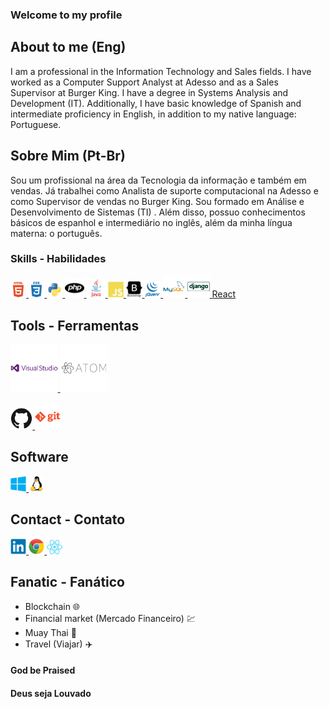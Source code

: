 ### Welcome to my profile



## About to me (Eng)

I am a professional in the Information Technology and Sales fields. I have worked as a Computer Support Analyst at Adesso and as a Sales Supervisor at Burger King. I have a degree in Systems Analysis and Development (IT). Additionally, I have basic knowledge of Spanish and intermediate proficiency in English, in addition to my native language: Portuguese.

## Sobre Mim (Pt-Br)
Sou um profissional na área da Tecnologia da informação e também em vendas. Já trabalhei como Analista de suporte computacional na Adesso e como Supervisor de vendas no Burger King. Sou formado em Análise e Desenvolvimento de Sistemas (TI) . Além disso, possuo conhecimentos básicos de espanhol e intermediário no inglês, além da minha língua materna: o português.


### Skills - Habilidades

  <div>
        <span>
          <a href="https://devdocs.io/html/" target="_blank">
            <img width="5%" src="https://raw.githubusercontent.com/devicons/devicon/master/icons/html5/html5-plain-wordmark.svg">
          </a>
        </span>
        <span>
          <a href="https://devdocs.io/css/" target="_blank">
             <img width="5%" src="https://raw.githubusercontent.com/devicons/devicon/master/icons/css3/css3-plain-wordmark.svg">
          </a>
        </span> 
        <span>
          <a href="https://www.python.org" target="_blank">
              <img width="5%" src="https://raw.githubusercontent.com/devicons/devicon/master/icons/python/python-original.svg">
          </a>
        </span> 
        <span>
          <a href="https://www.php.net" target="_blank">
              <img width="6%" src="https://raw.githubusercontent.com/devicons/devicon/master/icons/php/php-plain.svg">
          </a>
        </span> 
        <span>
          <a href="https://www.java.com/pt-BR/" target="_blank">
             <img width="6%" src="https://raw.githubusercontent.com/devicons/devicon/master/icons/java/java-original-wordmark.svg">
          </a>
        </span> 
        <span>
          <a href="https://www.javascript.com" target="_blank">
             <img width="5%" src="https://raw.githubusercontent.com/devicons/devicon/master/icons/javascript/javascript-plain.svg">
          </a>
        </span> 
        <span>
          <a href="https://getbootstrap.com" target="_blank">
              <img width="5.1%" src="https://raw.githubusercontent.com/devicons/devicon/master/icons/bootstrap/bootstrap-plain-wordmark.svg">
          </a>
        </span> 
        <span>
          <a href="https://jquery.com" target="_blank">
              <img width="5.1%" src="https://raw.githubusercontent.com/devicons/devicon/master/icons/jquery/jquery-plain-wordmark.svg">
          </a>
        </span> 
        <span>
          <a href="https://www.mysql.com" target="_blank">
              <img width="7%" src="https://raw.githubusercontent.com/devicons/devicon/master/icons/mysql/mysql-original-wordmark.svg">
          </a>
        </span> 
        <span>
          <a href="https://www.djangoproject.com" target="_blank">
             <img width="7%" src="https://raw.githubusercontent.com/devicons/devicon/master/icons/django/django-line.svg">
          </a>
        </span> 
        <span>
          <a href="https://reactnative.dev" target="_blank">
             React
          </a>
        </span>
  </div>
  
  ## Tools - Ferramentas
  
   <div>
        <span>
          <a href="https://visualstudio.microsoft.com/pt-br/" target="_blank">
            <img width="15%" src="https://raw.githubusercontent.com/devicons/devicon/master/icons/visualstudio/visualstudio-plain-wordmark.svg">
          </a>
        </span>
        <span>
          <a href="https://atom.io" target="_blank">
            <img width="15%" src="https://raw.githubusercontent.com/devicons/devicon/master/icons/atom/atom-original-wordmark.svg">
          </a>
        </span> 
  </div>
  
  <br>
  
  <div
       <span>
         <a href="https://github.com" target="_blank">
          <img width="7%" src="https://raw.githubusercontent.com/devicons/devicon/master/icons/github/github-original.svg">
         </a>
        </span>
        <span>
          <a href="https://git-scm.com" target="_blank">
            <img width="8%" src="https://raw.githubusercontent.com/devicons/devicon/master/icons/git/git-plain-wordmark.svg">
          </a>
        </span>
  </div>
    
  ## Software
  
  <div>
        <span>
          <a href="https://www.microsoft.com/pt-br/windows/" target="_blank">
            <img width="5%" src="https://raw.githubusercontent.com/devicons/devicon/master/icons/windows8/windows8-original.svg">
          </a>
        </span>
        <span>
          <a href="https://www.linux.org" target="_blank">
            <img width="5%" src="https://raw.githubusercontent.com/devicons/devicon/master/icons/linux/linux-original.svg">
          </a>
        </span>
  </div>

## Contact - Contato

  <div>
        <span>   
          <a href="https://www.linkedin.com/in/jhonatan-pinheiro-96674316b/" target="_blank">
            <img width="5%" src="https://raw.githubusercontent.com/devicons/devicon/master/icons/linkedin/linkedin-original.svg">
          </a>
        </span>
        <span>
          <a href="https://www.linkedin.com/in/jhonatan-pinheiro-96674316b/" target="_blank">
            <img width="5%" alt="Django" src="https://raw.githubusercontent.com/devicons/devicon/master/icons/chrome/chrome-original.svg">
          </a>
        </span>
        <span>
          <a href="https://www.linkedin.com/in/jhonatan-pinheiro-96674316b/" target="_blank" >
            <img width="5%" alt="React Native" src="data:image/svg+xml;base64,PHN2ZyB4bWxucz0iaHR0cDovL3d3dy53My5vcmcvMjAwMC9zdmciIHZpZXdCb3g9Ii0xMS41IC0xMC4yMzE3NCAyMyAyMC40NjM0OCI+CiAgPHRpdGxlPlJlYWN0IExvZ288L3RpdGxlPgogIDxjaXJjbGUgY3g9IjAiIGN5PSIwIiByPSIyLjA1IiBmaWxsPSIjNjFkYWZiIi8+CiAgPGcgc3Ryb2tlPSIjNjFkYWZiIiBzdHJva2Utd2lkdGg9IjEiIGZpbGw9Im5vbmUiPgogICAgPGVsbGlwc2Ugcng9IjExIiByeT0iNC4yIi8+CiAgICA8ZWxsaXBzZSByeD0iMTEiIHJ5PSI0LjIiIHRyYW5zZm9ybT0icm90YXRlKDYwKSIvPgogICAgPGVsbGlwc2Ugcng9IjExIiByeT0iNC4yIiB0cmFuc2Zvcm09InJvdGF0ZSgxMjApIi8+CiAgPC9nPgo8L3N2Zz4K"/> 
          </a>
        </span>
  
  
  
  
  
  </div>
 
 
## Fanatic - Fanático

  - Blockchain :globe_with_meridians:
  - Financial market (Mercado Financeiro) :chart:
  - Muay Thai :boxing_glove:
  - Travel (Viajar) :airplane:



#### God be Praised
#### Deus seja  Louvado 

 


<!--
**JhonatanPinheiro/JhonatanPinheiro** is a ✨ _special_ ✨ repository because its `README.md` (this file) appears on your GitHub profile.


